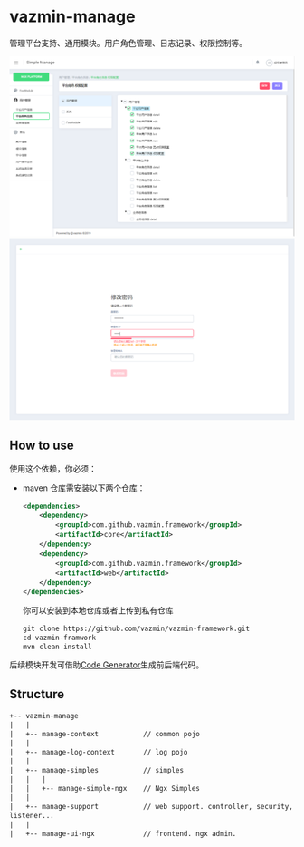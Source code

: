 # vazmin-manage

管理平台支持、通用模块。用户角色管理、日志记录、权限控制等。

<img src="https://raw.githubusercontent.com/vazmin/vazmin-manage/master/doc/images/security.png"/>
<img src="https://raw.githubusercontent.com/vazmin/vazmin-manage/master/doc/images/change-password.png"/>

## How to use ##

使用这个依赖，你必须：
* maven 仓库需安装以下两个仓库：
  ```xml
  <dependencies>
      <dependency>
          <groupId>com.github.vazmin.framework</groupId>
          <artifactId>core</artifactId>
      </dependency>
      <dependency>
          <groupId>com.github.vazmin.framework</groupId>
          <artifactId>web</artifactId>
      </dependency>
  </dependencies>
  ```
  你可以安装到本地仓库或者上传到私有仓库
  ```shell script
  git clone https://github.com/vazmin/vazmin-framework.git
  cd vazmin-framwork
  mvn clean install
  ```

后续模块开发可借助[Code Generator](https://github.com/vazmin/code-generator)生成前后端代码。 
 
 
## Structure
```
+-- vazmin-manage
|   |
|   +-- manage-context           // common pojo
|   |
|   +-- manage-log-context       // log pojo
|   |
|   +-- manage-simples           // simples
|   |   |
|   |   +-- manage-simple-ngx    // Ngx Simples
|   |
|   +-- manage-support           // web support. controller, security, listener...
|   |
|   +-- manage-ui-ngx            // frontend. ngx admin.

```


